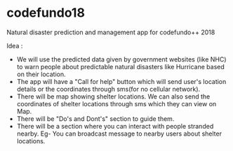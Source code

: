 # codefundo18
Natural disaster prediction and management app for codefundo++ 2018

Idea :

- We will use the predicted data given by government websites (like NHC) to warn people about predictable natural disasters like Hurricane based on their location. 
- The app will have a "Call for help" button which will send user's location details or the coordinates through sms(for no cellular network).
- There will be map showing shelter locations. We can also send the coordinates of shelter locations through sms which they can view on Map.
- There will be "Do's and Dont's" section to guide them.
- There will be a section where you can interact with people stranded nearby. Eg- You can broadcast message to nearby users about shelter locations.
